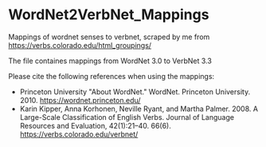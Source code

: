 # WordNet2VerbNet_Mappings
Mappings of wordnet senses to verbnet, scraped by me from https://verbs.colorado.edu/html_groupings/ 

The file containes mappings from WordNet 3.0 to VerbNet 3.3

Please cite the following references when using the mappings:

- Princeton University "About WordNet." WordNet. Princeton University. 2010. https://wordnet.princeton.edu/
- Karin Kipper, Anna Korhonen, Neville Ryant, and Martha Palmer. 2008. A Large-Scale Classification of English Verbs. Journal of Language Resources and Evaluation, 42(1):21–40. 66(6). https://verbs.colorado.edu/verbnet/
